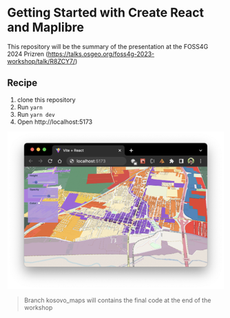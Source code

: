 # Getting Started with Create React and Maplibre

This repository will be the summary of the presentation at the FOSS4G 2024 Prizren (https://talks.osgeo.org/foss4g-2023-workshop/talk/R8ZCY7/)

## Recipe
1. clone this repository
2. Run `yarn`
3. Run `yarn dev`
4. Open http://localhost:5173

![](docs/initial_map.png)

> Branch kosovo_maps will contains the final code at the end of the workshop